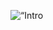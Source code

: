 <p align=“center”>
<img src="https://raw.githubusercontent.com/NerfGuns/NerfeGuns/ProfileBranch/NerfeGuns/Banner.jpg" width=“100%” title=“Intro Card” alt=“Intro Card”>
</p>